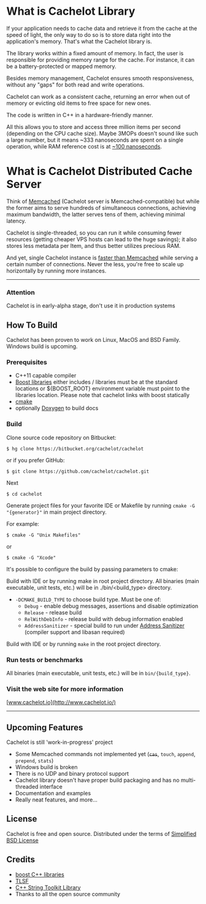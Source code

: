 # What is Cachelot Library #
If your application needs to cache data and retrieve it from the cache at the speed of light, the only way to do so is to store data right into the application's memory. That's what the Cachelot library is.

The library works within a fixed amount of memory. In fact, the user is responsible for providing memory range for the cache. For instance, it can be a battery-protected or mapped memory.

Besides memory management, Cachelot ensures smooth responsiveness, without any "gaps" for both read and write operations.

Cachelot can work as a consistent cache, returning an error when out of memory or evicting old items to free space for new ones.

The code is written in C++ in a hardware-friendly manner.

All this allows you to store and access three million items per second (depending on the CPU cache size). Maybe 3MOPs doesn't sound like such a large number, but it means ~333 nanoseconds are spent on a single operation, while RAM reference cost is at [~100 nanoseconds](http://www.eecs.berkeley.edu/~rcs/research/interactive_latency.html).

# What is Cachelot Distributed Cache Server #
Think of [Memcached](http://memcached.org) (Cachelot server is Memcached-compatible) but while the former aims to serve hundreds of simultaneous connections, achieving maximum bandwidth, the latter serves tens of them, achieving minimal latency.

Cachelot is single-threaded, so you can run it while consuming fewer resources (getting cheaper VPS hosts can lead to the huge savings); it also stores less metadata per Item, and thus better utilizes precious RAM.

And yet, single Cachelot instance is [faster than Memcached](http://cachelot.io/index.html#benchmarks) while serving a certain number of connections. Never the less, you're free to scale up horizontally by running more instances.

* * *

### Attention ###
Cachelot is in early-alpha stage, don't use it in production systems

## How To Build ##
Cachelot has been proven to work on Linux, MacOS and BSD Family.
Windows build is upcoming.

### Prerequisites ###

 * C++11 capable compiler
 * [Boost libraries](http://boost.org/) either includes / libraries must be at the standard locations or ${BOOST_ROOT} environment variable must point to the libraries location. Please note that cachelot links with boost statically
 * [cmake](http://cmake.org/)
 * optionally [Doxygen](http://doxygen.org/) to build docs

### Build ###

Clone source code repository on Bitbucket:

    $ hg clone https://bitbucket.org/cachelot/cachelot

or if you prefer GitHub:

    $ git clone https://github.com/cachelot/cachelot.git

Next

    $ cd cachelot

Generate project files for your favorite IDE or Makefile by running `cmake -G "{generator}"` in main project directory.

For example:

    $ cmake -G "Unix Makefiles"

or

    $ cmake -G "Xcode"

It's possible to configure the build by passing parameters to cmake:

Build with IDE or by running make in root project directory. All binaries (main executable, unit tests, etc.) will be in ./bin/<build_type> directory.


 * `-DCMAKE_BUILD_TYPE` to choose build type.
   Must be one of:
     - `Debug` - enable debug messages, assertions and disable optimization
     - `Release` - release build
     - `RelWithDebInfo` - release build with debug information enabled
     - `AddressSanitizer` - special build to run under [Address Sanitizer](https://code.google.com/p/address-sanitizer/) (compiler support and libasan required)

Build with IDE or by running `make` in the root project directory.

### Run tests or benchmarks ###
All binaries (main executable, unit tests, etc.) will be in `bin/{build_type}`.

### Visit the web site for more information ###
[www.cachelot.io](http://www.cachelot.io/)

* * *

## Upcoming Features ##
 Cachelot is still 'work-in-progress' project

 * Some Memcached commands not implemented yet (~~`cas`~~, `touch`, `append`, `prepend`, `stats`)
 * Windows build is broken
 * There is no UDP and binary protocol support
 * Cachelot library doesn't have proper build packaging and has no multi-threaded interface
 * Documentation and examples
 * Really neat features, and more...

## License ##
Cachelot is free and open source. 
Distributed under the terms of [Simplified BSD License](http://cachelot.io/license.txt)

## Credits ##
 * [boost C++ libraries](http://www.boost.org)
 * [TLSF](http://www.gii.upv.es/tlsf/)
 * [C++ String Toolkit Library](http://www.partow.net/programming/strtk/index.html)
 * Thanks to all the open source community

